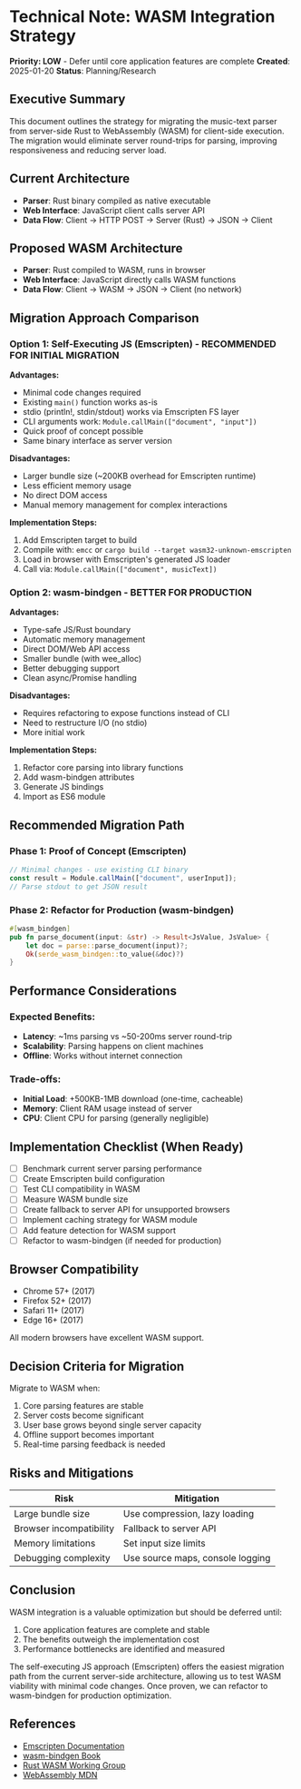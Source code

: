 # Technical Note: WASM Integration Strategy

**Priority: LOW** - Defer until core application features are complete
**Created**: 2025-01-20
**Status**: Planning/Research

## Executive Summary

This document outlines the strategy for migrating the music-text parser from server-side Rust to WebAssembly (WASM) for client-side execution. The migration would eliminate server round-trips for parsing, improving responsiveness and reducing server load.

## Current Architecture

- **Parser**: Rust binary compiled as native executable
- **Web Interface**: JavaScript client calls server API
- **Data Flow**: Client → HTTP POST → Server (Rust) → JSON → Client

## Proposed WASM Architecture

- **Parser**: Rust compiled to WASM, runs in browser
- **Web Interface**: JavaScript directly calls WASM functions
- **Data Flow**: Client → WASM → JSON → Client (no network)

## Migration Approach Comparison

### Option 1: Self-Executing JS (Emscripten) - RECOMMENDED FOR INITIAL MIGRATION

**Advantages:**
- Minimal code changes required
- Existing `main()` function works as-is
- stdio (println!, stdin/stdout) works via Emscripten FS layer
- CLI arguments work: `Module.callMain(["document", "input"])`
- Quick proof of concept possible
- Same binary interface as server version

**Disadvantages:**
- Larger bundle size (~200KB overhead for Emscripten runtime)
- Less efficient memory usage
- No direct DOM access
- Manual memory management for complex interactions

**Implementation Steps:**
1. Add Emscripten target to build
2. Compile with: `emcc` or `cargo build --target wasm32-unknown-emscripten`
3. Load in browser with Emscripten's generated JS loader
4. Call via: `Module.callMain(["document", musicText])`

### Option 2: wasm-bindgen - BETTER FOR PRODUCTION

**Advantages:**
- Type-safe JS/Rust boundary
- Automatic memory management
- Direct DOM/Web API access
- Smaller bundle (with wee_alloc)
- Better debugging support
- Clean async/Promise handling

**Disadvantages:**
- Requires refactoring to expose functions instead of CLI
- Need to restructure I/O (no stdio)
- More initial work

**Implementation Steps:**
1. Refactor core parsing into library functions
2. Add wasm-bindgen attributes
3. Generate JS bindings
4. Import as ES6 module

## Recommended Migration Path

### Phase 1: Proof of Concept (Emscripten)
```javascript
// Minimal changes - use existing CLI binary
const result = Module.callMain(["document", userInput]);
// Parse stdout to get JSON result
```

### Phase 2: Refactor for Production (wasm-bindgen)
```rust
#[wasm_bindgen]
pub fn parse_document(input: &str) -> Result<JsValue, JsValue> {
    let doc = parse::parse_document(input)?;
    Ok(serde_wasm_bindgen::to_value(&doc)?)
}
```

## Performance Considerations

### Expected Benefits:
- **Latency**: ~1ms parsing vs ~50-200ms server round-trip
- **Scalability**: Parsing happens on client machines
- **Offline**: Works without internet connection

### Trade-offs:
- **Initial Load**: +500KB-1MB download (one-time, cacheable)
- **Memory**: Client RAM usage instead of server
- **CPU**: Client CPU for parsing (generally negligible)

## Implementation Checklist (When Ready)

- [ ] Benchmark current server parsing performance
- [ ] Create Emscripten build configuration
- [ ] Test CLI compatibility in WASM
- [ ] Measure WASM bundle size
- [ ] Create fallback to server API for unsupported browsers
- [ ] Implement caching strategy for WASM module
- [ ] Add feature detection for WASM support
- [ ] Refactor to wasm-bindgen (if needed for production)

## Browser Compatibility

- Chrome 57+ (2017)
- Firefox 52+ (2017)
- Safari 11+ (2017)
- Edge 16+ (2017)

All modern browsers have excellent WASM support.

## Decision Criteria for Migration

Migrate to WASM when:
1. Core parsing features are stable
2. Server costs become significant
3. User base grows beyond single server capacity
4. Offline support becomes important
5. Real-time parsing feedback is needed

## Risks and Mitigations

| Risk | Mitigation |
|------|------------|
| Large bundle size | Use compression, lazy loading |
| Browser incompatibility | Fallback to server API |
| Memory limitations | Set input size limits |
| Debugging complexity | Use source maps, console logging |

## Conclusion

WASM integration is a valuable optimization but should be deferred until:
1. Core application features are complete and stable
2. The benefits outweigh the implementation cost
3. Performance bottlenecks are identified and measured

The self-executing JS approach (Emscripten) offers the easiest migration path from the current server-side architecture, allowing us to test WASM viability with minimal code changes. Once proven, we can refactor to wasm-bindgen for production optimization.

## References

- [Emscripten Documentation](https://emscripten.org/docs/compiling/WebAssembly.html)
- [wasm-bindgen Book](https://rustwasm.github.io/wasm-bindgen/)
- [Rust WASM Working Group](https://rustwasm.github.io/)
- [WebAssembly MDN](https://developer.mozilla.org/en-US/docs/WebAssembly)